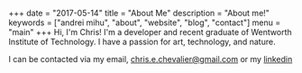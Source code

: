 +++
date = "2017-05-14"
title = "About Me"
description = "About me!"
keywords = ["andrei mihu", "about", "website", "blog", "contact"]
menu = "main"
+++
Hi, I'm Chris! I'm a developer and recent graduate of Wentworth Institute of Technology. I have a passion for art, technology, and nature.

I can be contacted via my email, [ chris.e.chevalier@gmail.com](mailto:chris.e.chevalier@gmail.com) or my [linkedin](https://www.linkedin.com/in/christopher-chevalier)
